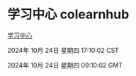 # 学习中心 colearnhub
[学习中心](http://219.139.199.238:56308/colearnhub/)

2024年 10月 24日 星期四 17:10:02 CST

2024年 10月 24日 星期四 09:10:02 GMT
